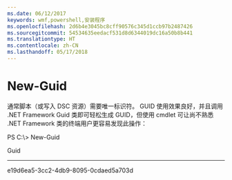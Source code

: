 ```yaml
---
ms.date: 06/12/2017
keywords: wmf,powershell,安装程序
ms.openlocfilehash: 2d6b4e3045bc8cff90576c345d1ccb97b2487426
ms.sourcegitcommit: 54534635eedacf531d8d6344019dc16a50b8b441
ms.translationtype: HT
ms.contentlocale: zh-CN
ms.lasthandoff: 05/17/2018
---
```

# <a name="new-guid"></a>New-Guid
通常脚本（或写入 DSC 资源）需要唯一标识符。 GUID 使用效果良好，并且调用 .NET Framework Guid 类即可轻松生成 GUID，但使用 cmdlet 可让尚不熟悉 .NET Framework 类的终端用户更容易发现此操作：

PS C:\\&gt; New-Guid

Guid

----

e19d6ea5-3cc2-4db9-8095-0cdaed5a703d
